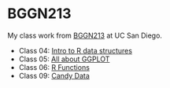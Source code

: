 # BGGN213
My class work from [BGGN213](https://bioboot.github.io/bggn213_F24/) at UC San Diego.


- Class 04: [Intro to R data structures](https://github.com/timhadad/bggn213_github/blob/main/4/lab4%20EC.pdf)
- Class 05: [All about GGPLOT](https://github.com/timhadad/bggn213_github/blob/main/5/Class05_Wed.pdf)
- Class 06: [R Functions](https://github.com/timhadad/bggn213_github/blob/main/6/class06...Q6.pdf)
- Class 09: [Candy Data]()


